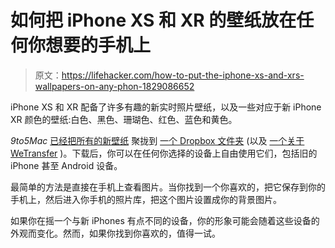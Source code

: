 # 如何把 iPhone XS 和 XR 的壁纸放在任何你想要的手机上

> 原文：<https://lifehacker.com/how-to-put-the-iphone-xs-and-xrs-wallpapers-on-any-phon-1829086652>

iPhone XS 和 XR 配备了许多有趣的新实时照片壁纸，以及一些对应于新 iPhone XR 颜色的壁纸:白色、黑色、珊瑚色、红色、蓝色和黄色。



*9to5Mac* [已经把所有的新壁纸](https://9to5mac.com/2018/09/14/iphone-xr-wallpaper-download/) 聚拢到 [一个 Dropbox 文件夹](https://www.dropbox.com/sh/r2qkhc455c3irwu/AABaG8YKZrjpJSP1pKHo3Lk2a?dl=0) (以及 [一个关于 WeTransfer](https://wetransfer.com/downloads/efaec126a13aa79ced0957ceef71dc0a20180914184804/200bf1) )。下载后，你可以在任何你选择的设备上自由使用它们，包括旧的 iPhone 甚至 Android 设备。

最简单的方法是直接在手机上查看图片。当你找到一个你喜欢的，把它保存到你的手机上，然后进入你手机的照片库，把这个图片设置成你的背景图片。

如果你在摇一个与新 iPhones 有点不同的设备，你的形象可能会随着这些设备的外观而变化。然而，如果你找到你喜欢的，值得一试。